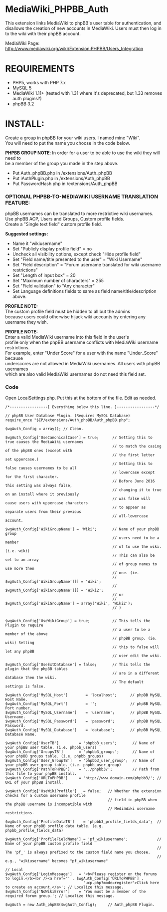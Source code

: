 MediaWiki_PHPBB_Auth
====================

This extension links MediaWiki to phpBB's user table for authentication, and disallows the creation of new accounts in MediaWiki. Users must then log in to the wiki with their phpBB account.

MediaWiki Page: http://www.mediawiki.org/wiki/Extension:PHPBB/Users_Integration

REQUIREMENTS
=================

* PHP5, works with PHP 7.x
* MySQL 5
* MediaWiki 1.11+ (tested with 1.31 where it's deprecated, but 1.33 removes auth plugins?)
* phpBB 3.2

INSTALL:
=================

Create a group in phpBB for your wiki users. I named mine "Wiki".   
You will need to put the name you choose in the code below.   

**PHPBB GROUP NOTE**: In order for a user to be able to use the wiki they will need to  
be a member of the group you made in the step above.

* Put Auth_phpBB.php in /extensions/Auth_phpBB  
* Put iAuthPlugin.php in /extensions/Auth_phpBB  
* Put PasswordHash.php in /extensions/Auth_phpBB  

### OPTIONAL PHPBB-TO-MEDIAWIKI USERNAME TRANSLATION FEATURE:  
phpBB usernames can be translated to more restrictive wiki usernames.  
Use phpBB ACP, Users and Groups, Custom profile fields.  
Create a "Single text field" custom profile field.  

**Suggested settings:**  
* Name it "wikiusername"  
* Set "Publicly display profile field" = no  
* Uncheck all visibility options, except check "Hide profile field"   
* Set "Field name/title presented to the user" = "Wiki Username"  
* Set "Field description" = "Forum username translated for wiki username restrictions"  
* Set "Length of input box" = 20  
* Set "Maximum number of characters" = 255  
* Set "Field validation" to "Any character"  
* Set Language definitions fields to same as field name/title/description above.  

**PROFILE NOTE:**  
The custom profile field must be hidden to all but the admins  
because users could otherwise hijack wiki accounts by entering any  
username they wish.  

**PROFILE NOTE:**  
Enter a valid MediaWiki username into this field in the user's  
profile only when the phpBB username conflicts with MediaWiki username restrictions.  
For example, enter "Under Score" for a user with the name "Under_Score" because  
underscores are not allowed in MediaWiki usernames.  All users with phpBB usernames  
which are also valid MediaWiki usernames do not need this field set.  

### Code

Open LocalSettings.php. Put this at the bottom of the file. Edit as needed.  

    /*-----------------[ Everything below this line. ]-----------------*/
    
    // phpBB User Database Plugin. (Requires MySQL Database)
    require_once "$IP/extensions/Auth_phpBB/Auth_phpBB.php";
    
    $wgAuth_Config = array(); // Clean.
    
    $wgAuth_Config['UseCanonicalCase'] = true;      // Setting this to true causes the MediaWiki usernames
                                                    // to match the casing of the phpBB ones (except with
                                                    // the first letter set uppercase.)
                                                    // Setting this to false causes usernames to be all
                                                    // lowercase except for the first character.
                                                    // Before June 2016 this setting was always false,
                                                    // changing it to true on an install where it previously
                                                    // was false will cause users with uppercase characters
                                                    // to appear as separate users from their previous
                                                    // all-lowercase account.
        
    $wgAuth_Config['WikiGroupName'] = 'Wiki';       // Name of your phpBB group
                                                    // users need to be a member
                                                    // of to use the wiki. (i.e. wiki)
                                                    // This can also be set to an array 
                                                    // of group names to use more then 
                                                    // one. (ie. 
                                                    // $wgAuth_Config['WikiGroupName'][] = 'Wiki';
                                                    // $wgAuth_Config['WikiGroupName'][] = 'Wiki2';
                                                    // or
                                                    // $wgAuth_Config['WikiGroupName'] = array('Wiki', 'Wiki2');
                                                    // )
    
    
    $wgAuth_Config['UseWikiGroup'] = true;          // This tells the Plugin to require
                                                    // a user to be a member of the above
                                                    // phpBB group. (ie. wiki) Setting
                                                    // this to false will let any phpBB
                                                    // user edit the wiki.
    
    $wgAuth_Config['UseExtDatabase'] = false;       // This tells the plugin that the phpBB tables
                                                    // are in a different database then the wiki.
                                                    // The default settings is false.
    
    $wgAuth_Config['MySQL_Host']        = 'localhost';      // phpBB MySQL Host Name.
    $wgAuth_Config['MySQL_Port']        = '';               // phpBB MySQL Port number.
    $wgAuth_Config['MySQL_Username']    = 'username';       // phpBB MySQL Username.
    $wgAuth_Config['MySQL_Password']    = 'password';       // phpBB MySQL Password.
    $wgAuth_Config['MySQL_Database']    = 'database';       // phpBB MySQL Database Name.
    
    $wgAuth_Config['UserTB']         = 'phpbb3_users';       // Name of your phpBB user table. (i.e. phpbb_users)
    $wgAuth_Config['GroupsTB']       = 'phpbb3_groups';      // Name of your phpBB groups table. (i.e. phpbb_groups)
    $wgAuth_Config['User_GroupTB']   = 'phpbb3_user_group';  // Name of your phpBB user_group table. (i.e. phpbb_user_group)
    $wgAuth_Config['PathToPHPBB']    = '../phpbb3/';         // Path from this file to your phpBB install.
    $wgAuth_Config['URLToPHPBB']     = 'http://www.domain.com/phpbb3/'; // URL of your phpBB install.
    
    $wgAuth_Config['UseWikiProfile']   = false;   // Whether the extension checks for a custom username profile
                                                  // field in phpBB when the phpBB username is incompatible with
                                                  // MediaWiki username restrictions.

    $wgAuth_Config['ProfileDataTB']    = 'phpbb3_profile_fields_data';  // Name of your phpBB profile data table. (e.g. phpbb_profile_fields_data)
    
    $wgAuth_Config['ProfileFieldName'] = 'pf_wikiusername';             // Name of your phpBB custom profile field
                                                                        // The 'pf_' is always prefixed to the custom field name you choose.
                                                                        // e.g., "wikiusername" becomes "pf_wikiusername"
    
    // Local
    $wgAuth_Config['LoginMessage']   = '<b>Please register on the forums to login.</b><br /><a href="' . $wgAuth_Config['URLToPHPBB'] .
                                       'ucp.php?mode=register">Click here to create an account.</a>'; // Localize this message.
    $wgAuth_Config['NoWikiError']    = 'You must be a member of the required forum group.'; // Localize this message.
    
    $wgAuth = new Auth_phpBB($wgAuth_Config);     // Auth_phpBB Plugin.
